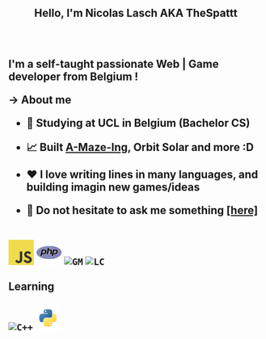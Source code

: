 <h2 align="center">Hello, I'm Nicolas Lasch AKA TheSpattt<h2>

<br>

I'm a self-taught passionate Web | Game developer from Belgium !

**→ About me**

- 💼 Studying at UCL in Belgium (Bachelor CS)

- 📈 Built <a href="https://thespattt.itch.io/amazing">A-Maze-Ing<a>, Orbit Solar and more :D

- ❤️ I love writing lines in many languages, and building imagin new games/ideas

- 💬 Do not hesitate to ask me something <a href="https://github.com/SuperSpatule">[here]</a>
<br>
<code><img height="50" alt="javascript" src="https://raw.githubusercontent.com/github/explore/80688e429a7d4ef2fca1e82350fe8e3517d3494d/topics/javascript/javascript.png"></code>
<code><img height="50" alt="PHP" src="https://raw.githubusercontent.com/github/explore/80688e429a7d4ef2fca1e82350fe8e3517d3494d/topics/php/php.png"></code>
<code><img height="50" alt="GM" src="https://yasanacademy.ir/wp-content/uploads/2020/01/gamemaker.png"></code>
<code><img height="50" alt="LC" src="https://dl2.macupdate.com/images/icons256/7149.png?d=1500329343"></code>
<br>
<br>
Learning
<br>
<br>
<code><img height="50" alt="C++" src="https://raw.githubusercontent.com/isocpp/logos/master/cpp_logo.png"></code>
<code><img height="50" alt="python" src="https://raw.githubusercontent.com/github/explore/80688e429a7d4ef2fca1e82350fe8e3517d3494d/topics/python/python.png"></code>
